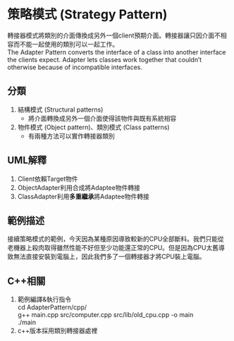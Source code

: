 # 策略模式 (Strategy Pattern)
轉接器模式將類別的介面傳換成另外一個client預期介面。轉接器讓只因介面不相容而不能一起使用的類別可以一起工作。  
The Adapter Pattern converts the interface of a class into another interface the clients expect. Adapter lets classes work together that couldn’t otherwise because of incompatible interfaces.


## 分類
1. 結構模式 (Structural patterns)
   - 將介面轉換成另外一個介面使得該物件與既有系統相容
1. 物件模式 (Object pattern)、類別模式 (Class patterns)
   - 有兩種方法可以實作轉接器類別

## UML解釋
1. Client依賴Target物件
2. ObjectAdapter利用合成將Adaptee物件轉接
3. ClassAdapter利用**多重繼承**將Adaptee物件轉接


## 範例描述
接續策略模式的範例，今天因為某種原因導致較新的CPU全部斷料。我們只能從老機器上殺肉取得雖然性能不好但至少功能還正常的CPU。但是因為CPU太舊導致無法直接安裝到電腦上，因此我們多了一個轉接器才將CPU裝上電腦。


## C++相關
1. 範例編譯&執行指令  
cd AdapterPattern/cpp/  
g++ main.cpp src/computer.cpp src/lib/old_cpu.cpp -o main  
./main
1. c++版本採用類別轉接器處裡
